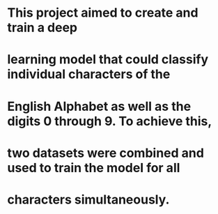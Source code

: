 # This  project  aimed  to  create  and  train  a  deep 
# learning  model  that  could  classify  individual  characters  of  the 
# English Alphabet as well as the digits 0 through 9. To achieve this, 
# two  datasets  were  combined  and  used  to  train  the  model  for  all 
# characters simultaneously.
